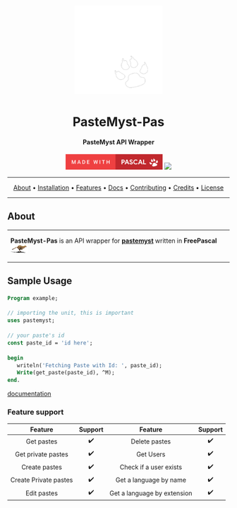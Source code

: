 <h1 align="center">
  <br>
  <img src="./res/logo_static.png" width="200" alt="PasteMyst.Pas">
</h1>

<div align="center">
   <h1>PasteMyst-Pas</h1>
   <h4>PasteMyst API Wrapper</h4>
   <img src="res/madewithpascal.png" width=220>
   <img src="https://forthebadge.com/images/badges/built-with-love.svg">

</div>

---

<p align="center">
  <a href="#about">About</a> •
  <a href="#installation">Installation</a> • 
  <a href="#features">Features</a> •
  <a href="#wiki">Docs</a> •
  <a href="./.github/CONTRIBUTING.md">Contributing</a> •
  <a href="#credits">Credits</a> •
  <a href="#license">License</a>
</p>

---

## About

<table style="margin-left: auto; margin-right: auto;">
<tr>
<td>

**PasteMyst-Pas** is an API wrapper for [**pastemyst**](https://paste.myst.rs) written in **FreePascal** <img src="./res/fpc.gif" width=40>

<p align="right">
<!-- <sub>(Preview)</sub> -->
</p>

</td>
</tr>
</table>




## Sample Usage
```pas
Program example;

// importing the unit, this is important
uses pastemyst;

// your paste's id
const paste_id = 'id here';

begin
   writeln('Fetching Paste with Id: ', paste_id);
   Write(get_paste(paste_id), ^M);
end.
```
[documentation](https://billyeatcookies.gitbook.io/pastemyst-pas/)
### Feature support
| Feature               | Support| Feature                     | Support|
| :--------------------:|:------:| :--------------------------:| :-----:|
| Get pastes            | ✔️      | Delete pastes               | ✔️      | 
| Get private pastes    | ✔️      | Get Users                   | ✔️      |
| Create pastes         | ✔️      | Check if a user exists      | ✔️      | 
| Create Private pastes | ✔️      | Get a language by name      | ✔️      | 
| Edit pastes           | ✔️      | Get a language by extension | ✔️      |


<!--✔️❌-->

<!-- Design #2
<center>
   <table>
   <tr>
      <td align="center" width="30%">
         <img src="./icon.gif">
      </td>
      <td align="center" width="70%">

   # PasteMyst-Pas

   An API wrapper for [PasteMyst](https://paste.myst.rs/) written in **Pascal!**

   </tr>
   </table>
</center>
-->
